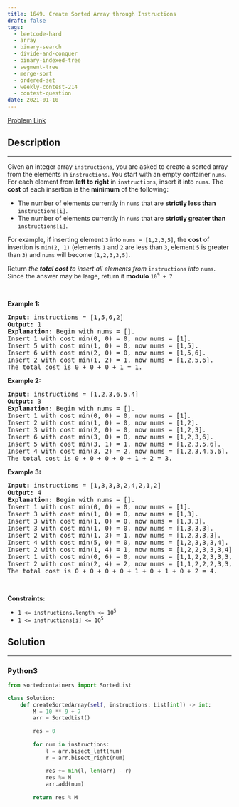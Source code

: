 ```yaml
---
title: 1649. Create Sorted Array through Instructions
draft: false
tags: 
  - leetcode-hard
  - array
  - binary-search
  - divide-and-conquer
  - binary-indexed-tree
  - segment-tree
  - merge-sort
  - ordered-set
  - weekly-contest-214
  - contest-question
date: 2021-01-10
---
```


[Problem Link](https://leetcode.com/problems/create-sorted-array-through-instructions/)

## Description

---
<p>Given an integer array <code>instructions</code>, you are asked to create a sorted array from the elements in <code>instructions</code>. You start with an empty container <code>nums</code>. For each element from <strong>left to right</strong> in <code>instructions</code>, insert it into <code>nums</code>. The <strong>cost</strong> of each insertion is the <b>minimum</b> of the following:</p>

<ul>
	<li>The number of elements currently in <code>nums</code> that are <strong>strictly less than</strong> <code>instructions[i]</code>.</li>
	<li>The number of elements currently in <code>nums</code> that are <strong>strictly greater than</strong> <code>instructions[i]</code>.</li>
</ul>

<p>For example, if inserting element <code>3</code> into <code>nums = [1,2,3,5]</code>, the <strong>cost</strong> of insertion is <code>min(2, 1)</code> (elements <code>1</code> and <code>2</code> are less than <code>3</code>, element <code>5</code> is greater than <code>3</code>) and <code>nums</code> will become <code>[1,2,3,3,5]</code>.</p>

<p>Return <em>the <strong>total cost</strong> to insert all elements from </em><code>instructions</code><em> into </em><code>nums</code>. Since the answer may be large, return it <strong>modulo</strong> <code>10<sup>9</sup> + 7</code></p>

<p>&nbsp;</p>
<p><strong class="example">Example 1:</strong></p>

<pre>
<strong>Input:</strong> instructions = [1,5,6,2]
<strong>Output:</strong> 1
<strong>Explanation:</strong> Begin with nums = [].
Insert 1 with cost min(0, 0) = 0, now nums = [1].
Insert 5 with cost min(1, 0) = 0, now nums = [1,5].
Insert 6 with cost min(2, 0) = 0, now nums = [1,5,6].
Insert 2 with cost min(1, 2) = 1, now nums = [1,2,5,6].
The total cost is 0 + 0 + 0 + 1 = 1.</pre>

<p><strong class="example">Example 2:</strong></p>

<pre>
<strong>Input:</strong> instructions = [1,2,3,6,5,4]
<strong>Output:</strong> 3
<strong>Explanation:</strong> Begin with nums = [].
Insert 1 with cost min(0, 0) = 0, now nums = [1].
Insert 2 with cost min(1, 0) = 0, now nums = [1,2].
Insert 3 with cost min(2, 0) = 0, now nums = [1,2,3].
Insert 6 with cost min(3, 0) = 0, now nums = [1,2,3,6].
Insert 5 with cost min(3, 1) = 1, now nums = [1,2,3,5,6].
Insert 4 with cost min(3, 2) = 2, now nums = [1,2,3,4,5,6].
The total cost is 0 + 0 + 0 + 0 + 1 + 2 = 3.
</pre>

<p><strong class="example">Example 3:</strong></p>

<pre>
<strong>Input:</strong> instructions = [1,3,3,3,2,4,2,1,2]
<strong>Output:</strong> 4
<strong>Explanation:</strong> Begin with nums = [].
Insert 1 with cost min(0, 0) = 0, now nums = [1].
Insert 3 with cost min(1, 0) = 0, now nums = [1,3].
Insert 3 with cost min(1, 0) = 0, now nums = [1,3,3].
Insert 3 with cost min(1, 0) = 0, now nums = [1,3,3,3].
Insert 2 with cost min(1, 3) = 1, now nums = [1,2,3,3,3].
Insert 4 with cost min(5, 0) = 0, now nums = [1,2,3,3,3,4].
​​​​​​​Insert 2 with cost min(1, 4) = 1, now nums = [1,2,2,3,3,3,4].
​​​​​​​Insert 1 with cost min(0, 6) = 0, now nums = [1,1,2,2,3,3,3,4].
​​​​​​​Insert 2 with cost min(2, 4) = 2, now nums = [1,1,2,2,2,3,3,3,4].
The total cost is 0 + 0 + 0 + 0 + 1 + 0 + 1 + 0 + 2 = 4.
</pre>

<p>&nbsp;</p>
<p><strong>Constraints:</strong></p>

<ul>
	<li><code>1 &lt;= instructions.length &lt;= 10<sup>5</sup></code></li>
	<li><code>1 &lt;= instructions[i] &lt;= 10<sup>5</sup></code></li>
</ul>

## Solution

---
### Python3
``` py title='create-sorted-array-through-instructions'
from sortedcontainers import SortedList

class Solution:
    def createSortedArray(self, instructions: List[int]) -> int:
        M = 10 ** 9 + 7
        arr = SortedList()
        
        res = 0
        
        for num in instructions:
            l = arr.bisect_left(num)
            r = arr.bisect_right(num)
            
            res += min(l, len(arr) - r)
            res %= M
            arr.add(num)
        
        return res % M
```

